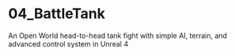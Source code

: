 # 04_BattleTank
An Open World head-to-head tank fight with simple AI, terrain, and advanced control system in Unreal 4
